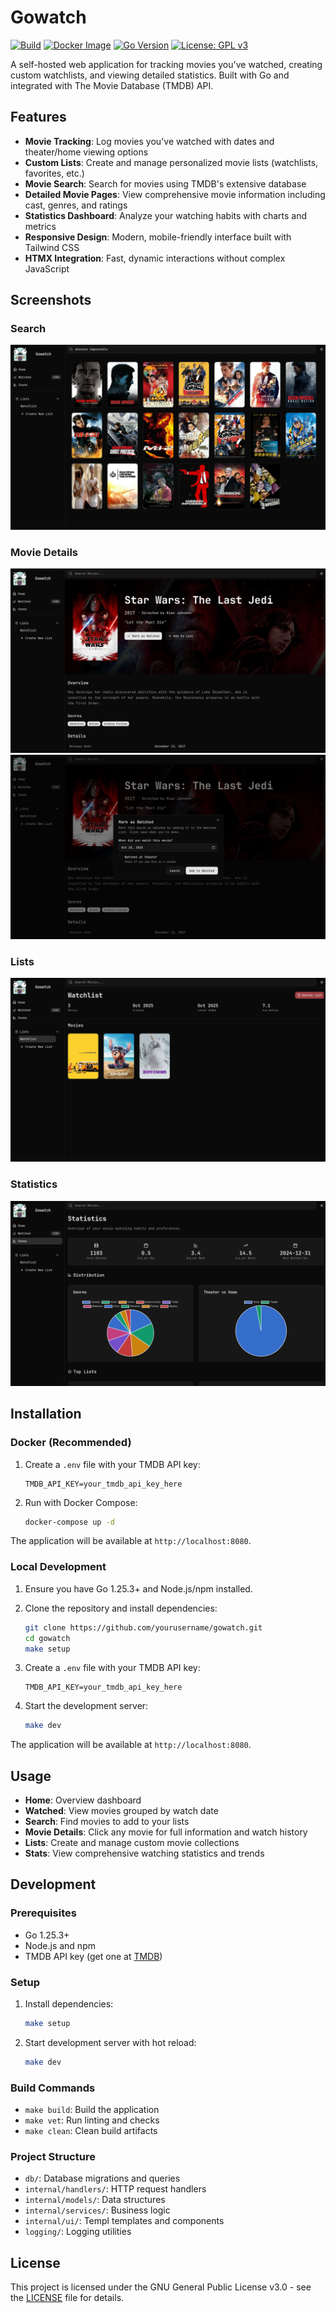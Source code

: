 # Gowatch

[![Build](https://img.shields.io/github/actions/workflow/status/marcosalvi-01/gowatch/docker-build.yaml)](https://github.com/marcosalvi-01/gowatch/actions)
[![Docker Image](https://img.shields.io/badge/docker-ghcr.io%2Fmarcosalvi--01%2Fgowatch-blue)](https://ghcr.io/marcosalvi-01/gowatch)
[![Go Version](https://img.shields.io/badge/Go-1.25.3+-00ADD8?style=flat&logo=go)](https://golang.org/)
[![License: GPL v3](https://img.shields.io/badge/License-GPLv3-blue.svg)](https://www.gnu.org/licenses/gpl-3.0)

A self-hosted web application for tracking movies you've watched, creating custom watchlists, and viewing detailed statistics. Built with Go and integrated with The Movie Database (TMDB) API.

## Features

- **Movie Tracking**: Log movies you've watched with dates and theater/home viewing options
- **Custom Lists**: Create and manage personalized movie lists (watchlists, favorites, etc.)
- **Movie Search**: Search for movies using TMDB's extensive database
- **Detailed Movie Pages**: View comprehensive movie information including cast, genres, and ratings
- **Statistics Dashboard**: Analyze your watching habits with charts and metrics
- **Responsive Design**: Modern, mobile-friendly interface built with Tailwind CSS
- **HTMX Integration**: Fast, dynamic interactions without complex JavaScript

## Screenshots

### Search

![Search](screenshots/search.png)

### Movie Details

![Movie Details](screenshots/movie.png)
![Mark As Watched](screenshots/mark_as_watched.png)

### Lists

![Lists](screenshots/lists.png)

### Statistics

![Statistics](screenshots/stats.png)

## Installation

### Docker (Recommended)

1. Create a `.env` file with your TMDB API key:

   ```env
   TMDB_API_KEY=your_tmdb_api_key_here
   ```

2. Run with Docker Compose:
   ```bash
   docker-compose up -d
   ```

The application will be available at `http://localhost:8080`.

### Local Development

1. Ensure you have Go 1.25.3+ and Node.js/npm installed.

2. Clone the repository and install dependencies:

   ```bash
   git clone https://github.com/yourusername/gowatch.git
   cd gowatch
   make setup
   ```

3. Create a `.env` file with your TMDB API key:

   ```env
   TMDB_API_KEY=your_tmdb_api_key_here
   ```

4. Start the development server:
   ```bash
   make dev
   ```

The application will be available at `http://localhost:8080`.

## Usage

- **Home**: Overview dashboard
- **Watched**: View movies grouped by watch date
- **Search**: Find movies to add to your lists
- **Movie Details**: Click any movie for full information and watch history
- **Lists**: Create and manage custom movie collections
- **Stats**: View comprehensive watching statistics and trends

## Development

### Prerequisites

- Go 1.25.3+
- Node.js and npm
- TMDB API key (get one at [TMDB](https://www.themoviedb.org/settings/api))

### Setup

1. Install dependencies:

   ```bash
   make setup
   ```

2. Start development server with hot reload:
   ```bash
   make dev
   ```

### Build Commands

- `make build`: Build the application
- `make vet`: Run linting and checks
- `make clean`: Clean build artifacts

### Project Structure

- `db/`: Database migrations and queries
- `internal/handlers/`: HTTP request handlers
- `internal/models/`: Data structures
- `internal/services/`: Business logic
- `internal/ui/`: Templ templates and components
- `logging/`: Logging utilities

## License

This project is licensed under the GNU General Public License v3.0 - see the [LICENSE](LICENSE) file for details.
